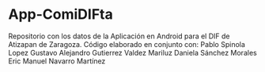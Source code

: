 # App-ComiDIFta
Repositorio con los datos de la Aplicación en Android para el DIF de Atizapan de Zaragoza.
Código elaborado en conjunto con: 
Pablo Spinola Lopez
Gustavo Alejandro Gutierrez Valdez
Mariluz Daniela Sánchez Morales
Eric Manuel Navarro Martínez
